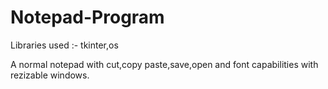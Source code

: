 # Notepad-Program

Libraries used :- tkinter,os 

A normal notepad with cut,copy paste,save,open and font capabilities with rezizable windows.



